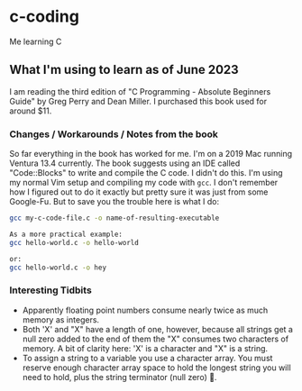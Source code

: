 # c-coding
Me learning C

## What I'm using to learn as of June 2023

I am reading the third edition of "C Programming - Absolute Beginners Guide" by
Greg Perry and Dean Miller. I purchased this book used for around $11.

### Changes / Workarounds / Notes from the book
So far everything in the book has worked for me. I'm on a 2019 Mac running
Ventura 13.4 currently. The book suggests using an IDE called "Code::Blocks" to
write and compile the C code. I didn't do this. I'm using my normal Vim setup
and compiling my code with `gcc`. I don't remember how I figured out to do it
exactly but pretty sure it was just from some Google-Fu. But to save you the
trouble here is what I do:
```bash
gcc my-c-code-file.c -o name-of-resulting-executable

As a more practical example:
gcc hello-world.c -o hello-world

or:
gcc hello-world.c -o hey
```

### Interesting Tidbits
- Apparently floating point numbers consume nearly twice as much memory as integers.
- Both 'X' and "X" have a length of one, however, because all strings get a
    null zero added to the end of them the "X" consumes two characters of
    memory. A bit of clarity here: 'X' is a character and "X" is a string.
- To assign a string to a variable you use a character array. You must
    reserve enough character array space to hold the longest string you will
    need to hold, plus the string terminator (null zero) 🤯.
